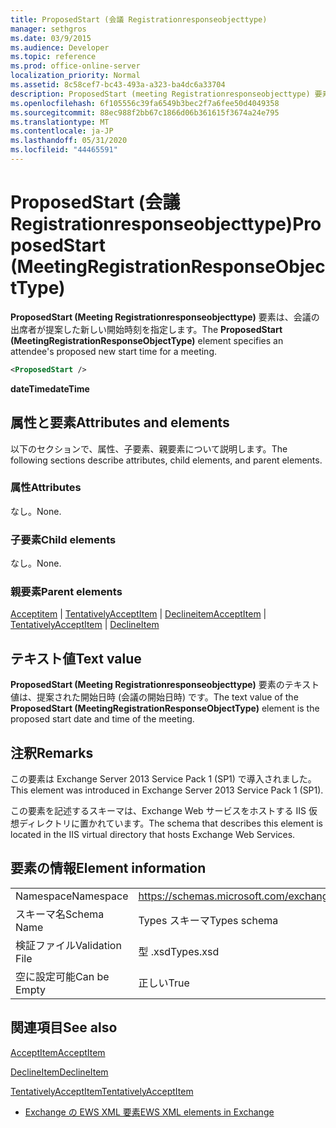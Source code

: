 ```yaml
---
title: ProposedStart (会議 Registrationresponseobjecttype)
manager: sethgros
ms.date: 03/9/2015
ms.audience: Developer
ms.topic: reference
ms.prod: office-online-server
localization_priority: Normal
ms.assetid: 8c58cef7-bc43-493a-a323-ba4dc6a33704
description: ProposedStart (meeting Registrationresponseobjecttype) 要素は、会議の出席者が提案した新しい開始時刻を指定します。
ms.openlocfilehash: 6f105556c39fa6549b3bec2f7a6fee50d4049358
ms.sourcegitcommit: 88ec988f2bb67c1866d06b361615f3674a24e795
ms.translationtype: MT
ms.contentlocale: ja-JP
ms.lasthandoff: 05/31/2020
ms.locfileid: "44465591"
---
```

# <a name="proposedstart-meetingregistrationresponseobjecttype"></a><span data-ttu-id="e2c54-103">ProposedStart (会議 Registrationresponseobjecttype)</span><span class="sxs-lookup"><span data-stu-id="e2c54-103">ProposedStart (MeetingRegistrationResponseObjectType)</span></span>

<span data-ttu-id="e2c54-104">**ProposedStart (Meeting Registrationresponseobjecttype)** 要素は、会議の出席者が提案した新しい開始時刻を指定します。</span><span class="sxs-lookup"><span data-stu-id="e2c54-104">The **ProposedStart (MeetingRegistrationResponseObjectType)** element specifies an attendee's proposed new start time for a meeting.</span></span> 
  
```XML
<ProposedStart />
```

 <span data-ttu-id="e2c54-105">**dateTime**</span><span class="sxs-lookup"><span data-stu-id="e2c54-105">**dateTime**</span></span>
## <a name="attributes-and-elements"></a><span data-ttu-id="e2c54-106">属性と要素</span><span class="sxs-lookup"><span data-stu-id="e2c54-106">Attributes and elements</span></span>

<span data-ttu-id="e2c54-107">以下のセクションで、属性、子要素、親要素について説明します。</span><span class="sxs-lookup"><span data-stu-id="e2c54-107">The following sections describe attributes, child elements, and parent elements.</span></span>
  
### <a name="attributes"></a><span data-ttu-id="e2c54-108">属性</span><span class="sxs-lookup"><span data-stu-id="e2c54-108">Attributes</span></span>

<span data-ttu-id="e2c54-109">なし。</span><span class="sxs-lookup"><span data-stu-id="e2c54-109">None.</span></span>
  
### <a name="child-elements"></a><span data-ttu-id="e2c54-110">子要素</span><span class="sxs-lookup"><span data-stu-id="e2c54-110">Child elements</span></span>

<span data-ttu-id="e2c54-111">なし。</span><span class="sxs-lookup"><span data-stu-id="e2c54-111">None.</span></span>
  
### <a name="parent-elements"></a><span data-ttu-id="e2c54-112">親要素</span><span class="sxs-lookup"><span data-stu-id="e2c54-112">Parent elements</span></span>

<span data-ttu-id="e2c54-113">[Acceptitem](acceptitem.md)  | [TentativelyAcceptItem](tentativelyacceptitem.md)  | [Declineitem](declineitem.md)</span><span class="sxs-lookup"><span data-stu-id="e2c54-113">[AcceptItem](acceptitem.md) | [TentativelyAcceptItem](tentativelyacceptitem.md) | [DeclineItem](declineitem.md)</span></span>
  
## <a name="text-value"></a><span data-ttu-id="e2c54-114">テキスト値</span><span class="sxs-lookup"><span data-stu-id="e2c54-114">Text value</span></span>

<span data-ttu-id="e2c54-115">**ProposedStart (Meeting Registrationresponseobjecttype)** 要素のテキスト値は、提案された開始日時 (会議の開始日時) です。</span><span class="sxs-lookup"><span data-stu-id="e2c54-115">The text value of the **ProposedStart (MeetingRegistrationResponseObjectType)** element is the proposed start date and time of the meeting.</span></span> 
  
## <a name="remarks"></a><span data-ttu-id="e2c54-116">注釈</span><span class="sxs-lookup"><span data-stu-id="e2c54-116">Remarks</span></span>

<span data-ttu-id="e2c54-117">この要素は Exchange Server 2013 Service Pack 1 (SP1) で導入されました。</span><span class="sxs-lookup"><span data-stu-id="e2c54-117">This element was introduced in Exchange Server 2013 Service Pack 1 (SP1).</span></span>
  
<span data-ttu-id="e2c54-118">この要素を記述するスキーマは、Exchange Web サービスをホストする IIS 仮想ディレクトリに置かれています。</span><span class="sxs-lookup"><span data-stu-id="e2c54-118">The schema that describes this element is located in the IIS virtual directory that hosts Exchange Web Services.</span></span>
  
## <a name="element-information"></a><span data-ttu-id="e2c54-119">要素の情報</span><span class="sxs-lookup"><span data-stu-id="e2c54-119">Element information</span></span>

|||
|:-----|:-----|
|<span data-ttu-id="e2c54-120">Namespace</span><span class="sxs-lookup"><span data-stu-id="e2c54-120">Namespace</span></span>  <br/> |https://schemas.microsoft.com/exchange/services/2006/types  <br/> |
|<span data-ttu-id="e2c54-121">スキーマ名</span><span class="sxs-lookup"><span data-stu-id="e2c54-121">Schema Name</span></span>  <br/> |<span data-ttu-id="e2c54-122">Types スキーマ</span><span class="sxs-lookup"><span data-stu-id="e2c54-122">Types schema</span></span>  <br/> |
|<span data-ttu-id="e2c54-123">検証ファイル</span><span class="sxs-lookup"><span data-stu-id="e2c54-123">Validation File</span></span>  <br/> |<span data-ttu-id="e2c54-124">型 .xsd</span><span class="sxs-lookup"><span data-stu-id="e2c54-124">Types.xsd</span></span>  <br/> |
|<span data-ttu-id="e2c54-125">空に設定可能</span><span class="sxs-lookup"><span data-stu-id="e2c54-125">Can be Empty</span></span>  <br/> |<span data-ttu-id="e2c54-126">正しい</span><span class="sxs-lookup"><span data-stu-id="e2c54-126">True</span></span>  <br/> |
   
## <a name="see-also"></a><span data-ttu-id="e2c54-127">関連項目</span><span class="sxs-lookup"><span data-stu-id="e2c54-127">See also</span></span>



[<span data-ttu-id="e2c54-128">AcceptItem</span><span class="sxs-lookup"><span data-stu-id="e2c54-128">AcceptItem</span></span>](acceptitem.md)
  
[<span data-ttu-id="e2c54-129">DeclineItem</span><span class="sxs-lookup"><span data-stu-id="e2c54-129">DeclineItem</span></span>](declineitem.md)
  
[<span data-ttu-id="e2c54-130">TentativelyAcceptItem</span><span class="sxs-lookup"><span data-stu-id="e2c54-130">TentativelyAcceptItem</span></span>](tentativelyacceptitem.md)


- [<span data-ttu-id="e2c54-131">Exchange の EWS XML 要素</span><span class="sxs-lookup"><span data-stu-id="e2c54-131">EWS XML elements in Exchange</span></span>](ews-xml-elements-in-exchange.md)

